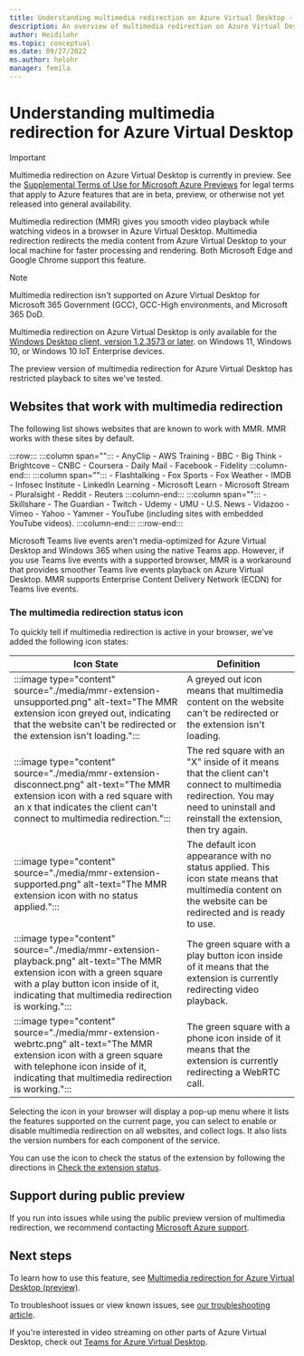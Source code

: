 ```yaml
---
title: Understanding multimedia redirection on Azure Virtual Desktop - Azure
description: An overview of multimedia redirection on Azure Virtual Desktop (preview).
author: Heidilohr
ms.topic: conceptual
ms.date: 09/27/2022
ms.author: helohr
manager: femila
---
```

# Understanding multimedia redirection for Azure Virtual Desktop

> [!IMPORTANT]
> Multimedia redirection on Azure Virtual Desktop is currently in preview.
> See the [Supplemental Terms of Use for Microsoft Azure Previews](https://azure.microsoft.com/support/legal/preview-supplemental-terms/) for legal terms that apply to Azure features that are in beta, preview, or otherwise not yet released into general availability.

Multimedia redirection (MMR) gives you smooth video playback while watching videos in a browser in Azure Virtual Desktop. Multimedia redirection redirects the media content from Azure Virtual Desktop to your local machine for faster processing and rendering. Both Microsoft Edge and Google Chrome support this feature. 

> [!NOTE]
> Multimedia redirection isn't supported on Azure Virtual Desktop for Microsoft 365 Government (GCC), GCC-High environments, and Microsoft 365 DoD.
>
> Multimedia redirection on Azure Virtual Desktop is only available for the [Windows Desktop client, version 1.2.3573 or later](/windows-server/remote/remote-desktop-services/clients/windowsdesktop-whatsnew). on Windows 11, Windows 10, or Windows 10 IoT Enterprise devices.
>
> The preview version of multimedia redirection for Azure Virtual Desktop has restricted playback to sites we've tested.

## Websites that work with multimedia redirection

The following list shows websites that are known to work with MMR. MMR works with these sites by default.

:::row:::
   :::column span="":::
      - AnyClip
      - AWS Training
      - BBC
      - Big Think
      - Brightcove
      - CNBC
      - Coursera
      - Daily Mail
      - Facebook
      - Fidelity
   :::column-end:::
   :::column span="":::
      - Flashtalking
      - Fox Sports
      - Fox Weather
      - IMDB
      - Infosec Institute
      - LinkedIn Learning
      - Microsoft Learn
      - Microsoft Stream
      - Pluralsight
      - Reddit
      - Reuters
   :::column-end:::
   :::column span="":::
      - Skillshare
      - The Guardian
      - Twitch
      - Udemy
      - UMU
      - U.S. News
      - Vidazoo
      - Vimeo
      - Yahoo
      - Yammer
      - YouTube (including sites with embedded YouTube videos).
   :::column-end:::
:::row-end:::

Microsoft Teams live events aren't media-optimized for Azure Virtual Desktop and Windows 365 when using the native Teams app. However, if you use Teams live events with a supported browser, MMR is a workaround that provides smoother Teams live events playback on Azure Virtual Desktop. MMR supports Enterprise Content Delivery Network (ECDN) for Teams live events.

### The multimedia redirection status icon

To quickly tell if multimedia redirection is active in your browser, we've added the following icon states:

| Icon State  | Definition  |
|-----------------|-----------------|
| :::image type="content" source="./media/mmr-extension-unsupported.png" alt-text="The MMR extension icon greyed out, indicating that the website can't be redirected or the extension isn't loading."::: | A greyed out icon means that multimedia content on the website can't be redirected or the extension isn't loading. |
| :::image type="content" source="./media/mmr-extension-disconnect.png" alt-text="The MMR extension icon with a red square with an x that indicates the client can't connect to multimedia redirection."::: | The red square with an "X" inside of it means that the client can't connect to multimedia redirection. You may need to uninstall and reinstall the extension, then try again. |
| :::image type="content" source="./media/mmr-extension-supported.png" alt-text="The MMR extension icon with no status applied."::: | The default icon appearance with no status applied. This icon state means that multimedia content on the website can be redirected and is ready to use. |
| :::image type="content" source="./media/mmr-extension-playback.png" alt-text="The MMR extension icon with a green square with a play button icon inside of it, indicating that multimedia redirection is working."::: | The green square with a play button icon inside of it means that the extension is currently redirecting video playback. |
| :::image type="content" source="./media/mmr-extension-webrtc.png" alt-text="The MMR extension icon with a green square with telephone icon inside of it, indicating that multimedia redirection is working."::: | The green square with a phone icon inside of it means that the extension is currently redirecting a WebRTC call. |

Selecting the icon in your browser will display a pop-up menu where it lists the features supported on the current page, you can select to enable or disable multimedia redirection on all websites, and collect logs. It also lists the version numbers for each component of the service.

You can use the icon to check the status of the extension by following the directions in [Check the extension status](multimedia-redirection.md#check-the-extension-status).

## Support during public preview

If you run into issues while using the public preview version of multimedia redirection, we recommend contacting [Microsoft Azure support](https://azure.microsoft.com/support/plans/).

## Next steps

To learn how to use this feature, see [Multimedia redirection for Azure Virtual Desktop (preview)](multimedia-redirection.md).

To troubleshoot issues or view known issues, see [our troubleshooting article](troubleshoot-multimedia-redirection.md).

If you're interested in video streaming on other parts of Azure Virtual Desktop, check out [Teams for Azure Virtual Desktop](teams-on-avd.md).
